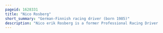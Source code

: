 ```yaml
---
pageid: 1628331
title: "Nico Rosberg"
short_summary: "German-Finnish racing driver (born 1985)"
description: "Nico erik Rosberg is a former Professional Racing Driver and a german and finnish Entrepreneur. He competed in Formula one from 2006 to 2016, winning the World Drivers' Championship in 2016 with Mercedes-Amg Petronas Motorsport. The only Child of finnish 1982 Formula One World Champion Keke Rosberg and his german Wife Sina Rosberg, he was raised primarily in the Principality of Monaco."
---
```

